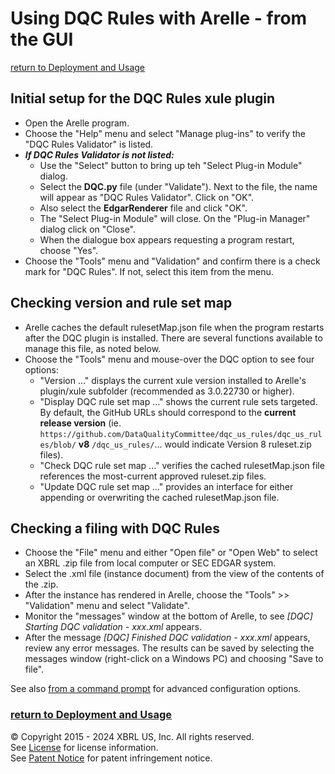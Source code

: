 # Using DQC Rules with Arelle - from the GUI 
[return to Deployment and Usage](usage.md#using)

## Initial setup for the DQC Rules xule plugin

* Open the Arelle program.
* Choose the "Help" menu and select "Manage plug-ins" to verify the "DQC Rules Validator" is listed.
* ***If DQC Rules Validator is not listed:***
    * Use the "Select" button to bring up teh "Select Plug-in Module" dialog. 
    * Select the **DQC.py** file (under "Validate"). Next to the file, the name will appear as "DQC Rules Validator". Click on "OK". 
    * Also select the **EdgarRenderer** file and click "OK".
    * The "Select Plug-in Module" will close. On the "Plug-in Manager" dialog click on "Close".
	* When the dialogue box appears requesting a program restart, choose "Yes".
* Choose the "Tools" menu and "Validation" and confirm there is a check mark for "DQC Rules". If not, select this item from the menu.

## Checking version and rule set map

* Arelle caches the default rulesetMap.json file when the program restarts after the DQC plugin is installed. There are several functions available to manage this file, as noted below.
* Choose the "Tools" menu and mouse-over the DQC option to see four options:
    * "Version ..." displays the current xule version installed to Arelle's plugin/xule subfolder (recommended as 3.0.22730 or higher).
    * "Display DQC rule set map ..." shows the current rule sets targeted. By default, the GitHub URLs should correspond to the **current release version** (ie. `https://github.com/DataQualityCommittee/dqc_us_rules/dqc_us_rules/blob/` **v8** `/dqc_us_rules/`... would indicate Version 8 ruleset.zip files).
    * "Check DQC rule set map ..." verifies the cached rulesetMap.json file references the most-current approved ruleset.zip files.
    * "Update DQC rule set map ..." provides an interface for either appending or overwriting the cached rulesetMap.json file.

## Checking a filing with DQC Rules

* Choose the "File" menu and either "Open file" or "Open Web" to select an XBRL .zip file from local computer or SEC EDGAR system.
* Select the .xml file (instance document) from the view of the contents of the .zip.
* After the instance has rendered in Arelle, choose the "Tools" >> "Validation" menu and select "Validate".
* Monitor the "messages" window at the bottom of Arelle, to see _[DQC] Starting DQC validation - xxx.xml_ appears.
* After the message _[DQC] Finished DQC validation - xxx.xml_ appears, review any error messages. The results can be saved by selecting the messages window (right-click on a Windows PC) and choosing "Save to file".

See also [from a command prompt](usage_command_prompt.md) for advanced configuration options. 

### [return to Deployment and Usage](usage.md#using)
 
© Copyright 2015 - 2024 XBRL US, Inc. All rights reserved.   
See [License](https://xbrl.us/dqc-license) for license information.  
See [Patent Notice](https://xbrl.us/dqc-patent) for patent infringement notice.
